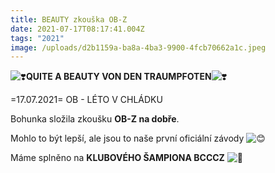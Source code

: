 ```yaml
---
title: BEAUTY zkouška OB-Z
date: 2021-07-17T08:17:41.004Z
tags: "2021"
image: /uploads/d2b1159a-ba8a-4ba3-9900-4fcb70662a1c.jpeg
---
```

<!--StartFragment-->

![❣️](https://static.xx.fbcdn.net/images/emoji.php/v9/t72/1.5/16/2763.png)**QUITE A BEAUTY VON DEN TRAUMPFOTEN**![❣️](https://static.xx.fbcdn.net/images/emoji.php/v9/t72/1.5/16/2763.png)

\=17.07.2021= OB - LÉTO V CHLÁDKU

Bohunka složila zkoušku **OB-Z na dobře**. 

Mohlo to být lepší, ale jsou to naše první oficiální závody ![😊](https://static.xx.fbcdn.net/images/emoji.php/v9/td8/1.5/16/1f60a.png)

Máme splněno na **KLUBOVÉHO ŠAMPIONA BCCCZ** ![🥳](https://static.xx.fbcdn.net/images/emoji.php/v9/tc6/1.5/16/1f973.png)

<!--EndFragment-->